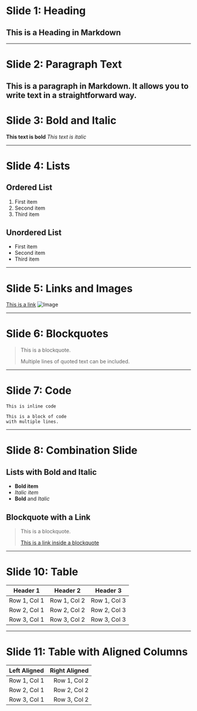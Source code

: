 # Slide 1: Heading

## This is a Heading in Markdown

---

# Slide 2: Paragraph Text

## This is a paragraph in Markdown. It allows you to write text in a straightforward way.

# Slide 3: Bold and Italic

**This text is bold**
_This text is italic_


---

# Slide 4: Lists

## Ordered List

1. First item
2. Second item
3. Third item

## Unordered List

- First item
- Second item
- Third item

---

# Slide 5: Links and Images

[This is a link](http://example.com)
![Image](https://picsum.photos/1260/720)


---

# Slide 6: Blockquotes

> This is a blockquote.
>
> Multiple lines of quoted text can be included.

---

# Slide 7: Code

`This is inline code`


```
This is a block of code
with multiple lines.
```

---

# Slide 8: Combination Slide

## Lists with Bold and Italic

- **Bold item**
- _Italic item_
- **Bold** and _Italic_

## Blockquote with a Link

> This is a blockquote.
>
> [This is a link inside a blockquote](http://example.com)

---

# Slide 10: Table

| Header 1     | Header 2     | Header 3     |
| ------------ | ------------ | ------------ |
| Row 1, Col 1 | Row 1, Col 2 | Row 1, Col 3 |
| Row 2, Col 1 | Row 2, Col 2 | Row 2, Col 3 |
| Row 3, Col 1 | Row 3, Col 2 | Row 3, Col 3 |

---

# Slide 11: Table with Aligned Columns

| Left Aligned | Right Aligned |
| :----------- | ------------: |
| Row 1, Col 1 |  Row 1, Col 2 |
| Row 2, Col 1 |  Row 2, Col 2 |
| Row 3, Col 1 |  Row 3, Col 2 |
